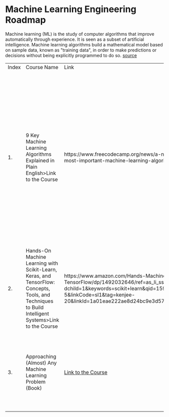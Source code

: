# Machine Learning Engineering Roadmap

Machine learning (ML) is the study of computer algorithms that improve automatically through experience.  It is seen as a subset of artificial intelligence. Machine learning algorithms build a mathematical model based on sample data, known as "training data", in order to make predictions or decisions without being explicitly programmed to do so. [source](https://en.wikipedia.org/wiki/Machine_learning)

















<table>
  <tr>
    <td>Index</td>
    <td>Course Name</td>
    <td>Link</td>
    <td>Description</td>
  </tr>

  <tr>
    <td>1.</td>
    <td>9 Key Machine Learning Algorithms Explained in Plain English>Link to the Course</a></td>
    <td>https://www.freecodecamp.org/news/a-no-code-intro-to-the-9-most-important-machine-learning-algorithms-today/</td>
    <td>A very useful intro to 9 of the most used machine learning algorithms used. Even better, it is light on pure maths, and more heavy on the explaining concepts side ... and using normal and plain english to boot! IMPORTANT! -> Be sure to check the rest of the site as you'll probably find a ton of other useful stuff there!</td>
 </tr>

  <tr>
    <td>2.</td>
    <td>Hands-On Machine Learning with Scikit-Learn, Keras, and TensorFlow: Concepts, Tools, and Techniques to Build Intelligent Systems>Link to the Course</a></td>
    <td>https://www.amazon.com/Hands-Machine-Learning-Scikit-Learn-TensorFlow/dp/1492032646/ref=as_li_ss_tl?dchild=1&keywords=scikit+learn&qid=1598661723&sr=8-5&linkCode=sl1&tag=kenjee-20&linkId=1a01eae222ae8d24bc9e3d57b223f94a&language=en_US</td>
    <td>A book with practical ML examples focusing on both the scikit-learn and tensorflow libraries. A must that has been recommended by many ML experts!</td>
 </tr>
    <td>3.</td>
    <td>Approaching (Almost) Any Machine Learning Problem (Book)</td>
    <td><a href="https://www.amazon.com/Approaching-Almost-Machine-Learning-Problem-ebook/dp/B089P13QHT/ref=as_li_ss_tl?dchild=1&keywords=abhishek+thakur&qid=1598661786&sr=8-1&linkCode=sl1&tag=kenjee-20&linkId=43f219fc9875e634f0a5536acd4fa781&language=en_US">Link to the Course</a></td>
    <td>If you have a bit of theoretical knowledege, it is a useful book to find guidance to find solutions where machine learning is useful!</td>
  </tr>
</table>
<br><br>




